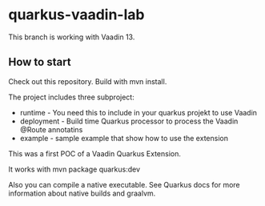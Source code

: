# quarkus-vaadin-lab

This branch is working with Vaadin 13.

## How to start

Check out this repository. Build with mvn install.

The project includes three subproject:

* runtime - You need this to include in your quarkus projekt to use Vaadin
* deployment - Build time Quarkus processor to process the Vaadin @Route annotatins
* example - sample example that show how to use the extension

This was a first POC of a Vaadin Quarkus Extension.

It works with mvn package quarkus:dev

Also you can compile a native executable. See Quarkus docs for more information about native builds and graalvm.


